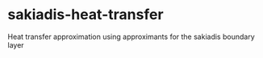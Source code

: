 # sakiadis-heat-transfer
Heat transfer approximation using approximants for the sakiadis boundary layer
